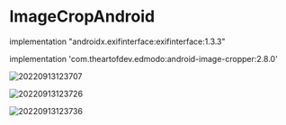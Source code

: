 # ImageCropAndroid

implementation "androidx.exifinterface:exifinterface:1.3.3"

implementation 'com.theartofdev.edmodo:android-image-cropper:2.8.0'


![20220913123707](https://user-images.githubusercontent.com/42431637/189835211-ce9fde34-d016-49c0-83ba-bb7a9425ab93.jpg)

![20220913123726](https://user-images.githubusercontent.com/42431637/189835232-7cb2b849-ee09-4eba-bae9-5c07b65c968c.jpg)

![20220913123736](https://user-images.githubusercontent.com/42431637/189835247-6dd2271f-edc5-4de3-bcca-215c7751f899.jpg)
